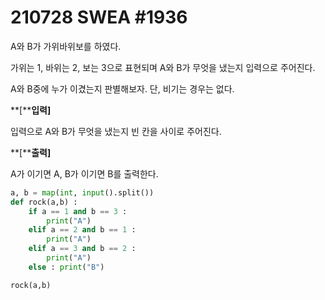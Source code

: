 # 210728 SWEA #1936



A와 B가 가위바위보를 하였다.

가위는 1, 바위는 2, 보는 3으로 표현되며 A와 B가 무엇을 냈는지 입력으로 주어진다.

A와 B중에 누가 이겼는지 판별해보자. 단, 비기는 경우는 없다.

 

**[****입력]**

입력으로 A와 B가 무엇을 냈는지 빈 칸을 사이로 주어진다.

 
 

**[****출력]**

A가 이기면 A, B가 이기면 B를 출력한다.

```PYTHON
a, b = map(int, input().split())
def rock(a,b) :
    if a == 1 and b == 3 :
        print("A")
    elif a == 2 and b == 1 :
        print("A")
    elif a == 3 and b == 2 :
        print("A")
    else : print("B")

rock(a,b)
```